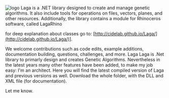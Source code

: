 ![logo](https://cidelab.github.io/Laga/images/LagaWelcome.jpg)
Laga is a .NET library designed to create and manage genetic algorithms. 
It also include tools for operations on files, vectors, planes, and other resources. 
Additionally, the library contains a module for Rhinoceros software, called LagaRhino

for deep explanation about classes go to: [http://cidelab.github.io/Laga/](http://cidelab.github.io/Laga/)].

We welcome contributions such as code edits, example additions, documentation building, questions, challenges, and more.
Laga
Laga is .Net library to primarly design and creates Genetic Algorithms. Nevertheless in the latest years many other features have been added, to make my job easy: I'm an architect.
Here you will find the latest compiled version of Laga and previous versions as well.
Download the whole folder, with the DLL and XML file (for documentation).


Let me know.
